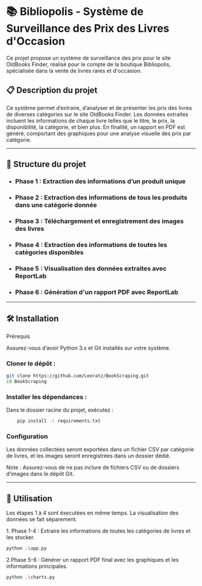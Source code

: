# 📚 Bibliopolis - Système de Surveillance des Prix des Livres d'Occasion

Ce projet propose un système de surveillance des prix pour le site OldBooks Finder, réalisé pour le compte de la boutique Bibliopolis, spécialisée dans la vente de livres rares et d'occasion.

## 📋 Description du projet
<p>
Ce système permet d’extraire, d’analyser et de présenter les prix des livres de diverses catégories sur le site OldBooks Finder. Les données extraites incluent les informations de chaque livre telles que le titre, le prix, la disponibilité, la catégorie, et bien plus. En finalité, un rapport en PDF est généré, comportant des graphiques pour une analyse visuelle des prix par catégorie.
</p>
<hr>

## 🧩 Structure du projet

* ### Phase 1 : Extraction des informations d’un produit unique
* ### Phase 2 : Extraction des informations de tous les produits dans une catégorie donnée
* ### Phase 3 : Téléchargement et enregistrement des images des livres
* ### Phase 4 : Extraction des informations de toutes les catégories disponibles
* ### Phase 5 : Visualisation des données extraites avec <strong> ReportLab </strong>
* ### Phase 6 : Génération d'un rapport PDF avec <strong> ReportLab </strong>

<hr>

## 🛠️ Installation
Prérequis
<p>
Assurez-vous d’avoir Python 3.x et Git installés sur votre système.
</p>

### Cloner le dépôt :

````bash
git clone https://github.com/Leoratz/BookScraping.git
cd BookScraping
````

### Installer les dépendances :

Dans le dossier racine du projet, exécutez :
````bash
    pip install -r requirements.txt
````
### Configuration

<p>Les données collectées seront exportées dans un fichier CSV par catégorie de livres, et les images seront enregistrées dans un dossier dédié.</p>
<p>Note : Assurez-vous de ne pas inclure de fichiers CSV ou de dossiers d’images dans le dépôt Git.</p>

<hr>

## 🚀 Utilisation

<p>Les étapes 1 à 4 sont éxecutées en même temps. La visualisation des données se fait séparement.</p>
1. Phase 1-4 : Extraire les informations de toutes les catégories de livres et les stocker.

````bash
python .\app.py
````

2.Phase 5-6 : Générer un rapport PDF final avec les graphiques et les informations principales.

````bash
python .\charts.py
````
